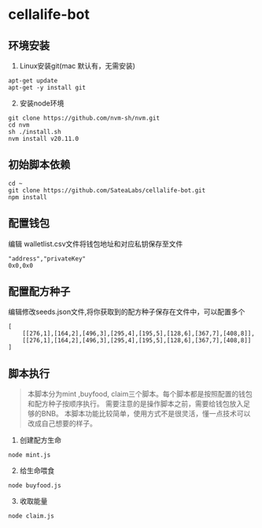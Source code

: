 # cellalife-bot

## 环境安装

1. Linux安装git(mac 默认有，无需安装)

```
apt-get update
apt-get -y install git
```

2. 安装node环境
```
git clone https://github.com/nvm-sh/nvm.git
cd nvm
sh ./install.sh
nvm install v20.11.0
```

## 初始脚本依赖

``` 
cd ~
git clone https://github.com/SateaLabs/cellalife-bot.git
npm install
```

## 配置钱包

编辑 walletlist.csv文件将钱包地址和对应私钥保存至文件
```
"address","privateKey"
0x0,0x0
```

## 配置配方种子

编辑修改seeds.json文件,将你获取到的配方种子保存在文件中，可以配置多个
```
[
    [[276,1],[164,2],[496,3],[295,4],[195,5],[128,6],[367,7],[408,8]],
    [[276,1],[164,2],[496,3],[295,4],[195,5],[128,6],[367,7],[408,8]]
]
```

## 脚本执行

> 本脚本分为mint ,buyfood, claim三个脚本。每个脚本都是按照配置的钱包和配方种子按顺序执行。 
> 需要注意的是操作脚本之前，需要给钱包放入足够的BNB。
> 本脚本功能比较简单，使用方式不是很灵活，懂一点技术可以改成自己想要的样子。

1. 创建配方生命
```
node mint.js
```
2. 给生命喂食
```
node buyfood.js
```
3. 收取能量
```
node claim.js
```
